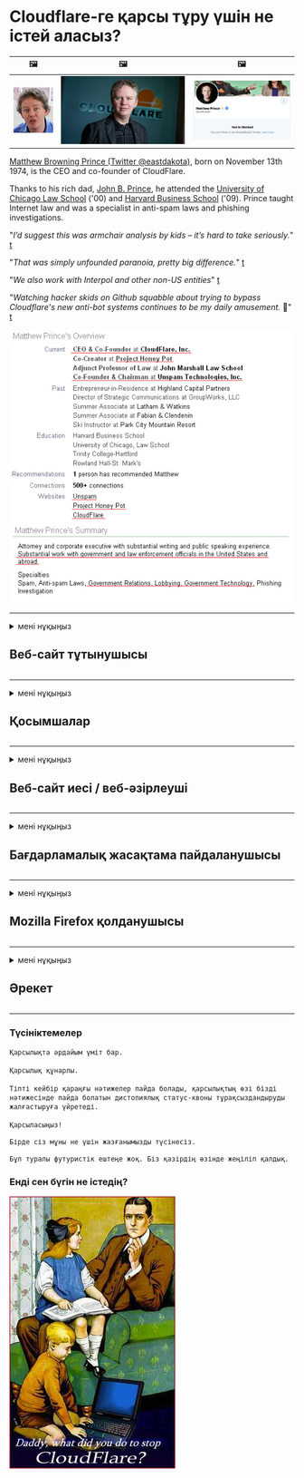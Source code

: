 # Cloudflare-ге қарсы тұру үшін не істей аласыз?

| 🖼 | 🖼 | 🖼 |
| --- | --- | --- |
| ![](../image/matthew_prince_teen.jpg) | ![](../image/matthew_prince.jpg) | ![](../image/blockedbymatthewprince.jpg) |


[Matthew Browning Prince (Twitter @eastdakota)](https://twitter.com/eastdakota), born on November 13th 1974, is the CEO and co-founder of CloudFlare.

Thanks to his rich dad, [John B. Prince](http://web.archive.org/web/20081002173414/http://www.mufranchisee.com/article/453/), he attended the [University of Chicago Law School](https://en.wikipedia.org/wiki/University_of_Chicago_Law_School) ('00) and [Harvard Business School](https://en.wikipedia.org/wiki/Harvard_Business_School) ('09). Prince taught Internet law and was a specialist in anti-spam laws and phishing investigations.


"*I’d suggest this was armchair analysis by kids – it’s hard to take seriously.*" [t](https://www.theguardian.com/technology/2015/nov/19/cloudflare-accused-by-anonymous-helping-isis)

"*That was simply unfounded paranoia, pretty big difference.*"  [t](https://twitter.com/xxdesmus/status/992757936123359233)

"*We also work with Interpol and other non-US entities*" [t](https://twitter.com/eastdakota/status/1203028504184360960)

"*Watching hacker skids on Github squabble about trying to bypass Cloudflare's new anti-bot systems continues to be my daily amusement.* 🍿" [t](https://twitter.com/eastdakota/status/1273277839102656515)


![](../image/whoismp.jpg)

---


<details>
<summary>мені нұқыңыз

## Веб-сайт тұтынушысы
</summary>


- Егер сізге ұнайтын веб-сайт Cloudflare қолданып жатса, оларға Cloudflare қолданбауын айтыңыз.
  - Facebook, Reddit, Twitter немесе Mastodon сияқты әлеуметтік медиада қыңқылдаудың ешқандай айырмашылығы жоқ. [Әрекеттер хэштегтерге қарағанда күштірек.](https://twitter.com/phyzonloop/status/1274132092490862594)
  - Өзіңізді пайдалы еткіңіз келсе, веб-сайт иесімен байланысуға тырысыңыз.

[Cloudflare деді](https://github.com/Eloston/ungoogled-chromium/issues/783):
```
Сізге белгілі бір қызметтер немесе сайттар үшін әкімшілермен байланысып, тәжірибеңізбен бөлісуге кеңес береміз.
```

[Егер сіз оны сұрамасаңыз, веб-сайт иесі бұл мәселені ешқашан білмейді.](../PEOPLE.md)

![](../image/liberapay.jpg)

[Сәтті мысал](https://counterpartytalk.org/t/turn-off-cloudflare-on-counterparty-co-plz/164/5).<br>
Сізде проблема бар ма? [Дауысыңызды қазір көтеріңіз.](https://github.com/maraoz/maraoz.github.io/issues/1) Төмендегі мысал.

```
Сіз жай корпоративтік цензура мен жаппай бақылауға көмектесесіз.
https://codeberg.org/crimeflare/cloudflare-tor/src/branch/master/README.md
```

```
Сіздің веб-сайтыңыз құпиялылықты бұзатын CloudFlare жеке қоршауында орналасқан.
https://codeberg.org/crimeflare/cloudflare-tor/
```

- Уақыт бөліп, веб-сайттың құпиялылық саясатын оқып шығыңыз.
  - егер веб-сайт Cloudflare артында тұрса немесе веб-сайт Cloudflare қосылған қызметтерді қолданса.

Ол «Cloudflare» не екенін түсіндіріп, деректеріңізді Cloudflare-мен бөлісуге рұқсат сұрауы керек. Мұны жасамау сенімнің бұзылуына әкеледі және қарастырылып отырған веб-сайтты болдырмау керек.

[Құпиялылық саясатының қолайлы мысалы осы жерде](https://archive.is/bDlTz) ("Subprocessors" > "Entity Name")

```
Мен сіздің құпиялылық саясатыңызды оқыдым және Cloudflare сөзін таба алмадым.
Егер сіз менің деректерімді Cloudflare-ге жібере берсеңіз, сізбен деректер алмасудан бас тартамын.
https://codeberg.org/crimeflare/cloudflare-tor/
```

Бұл Cloudflare сөзі жоқ құпиялылық саясатының мысалы.
[Liberland Jobs](https://archive.is/daKIr) [privacy policy](https://docsend.com/view/feiwyte):

![](../image/cfwontobey.jpg)

Cloudflare-дің жеке құпиялылық саясаты бар.
[Cloudflare доксингпен айналысатын адамдарды жақсы көреді.](https://www.reddit.com/r/GamerGhazi/comments/2s64fe/be_wary_reporting_to_cloudflare/)

Мұнда веб-сайтқа тіркелу үлгісі үшін жақсы мысал келтірілген.
AFAIK, нөлдік сайт. Сіз оларға сенесіз бе?

```
«XYZ-ге жазылуды» басу арқылы сіз біздің қызмет көрсету шарттарымен және құпиялылық туралы мәлімдемемен келісесіз.
Сіз сонымен бірге Cloudflare-мен деректеріңізді бөлісуге келісесіз және cloudflare құпиялылық туралы мәлімдемесімен келісесіз.
Егер Cloudflare сіздің ақпаратыңызды жіберіп алса немесе біздің серверлерге қосылуға мүмкіндік бермесе, бұл біздің кінәміз емес. [*]

[ Тіркелу ] [ мен келіспеймін ]
```
[*] [PEOPLE.md](../PEOPLE.md)


- Олардың қызметін пайдаланбауға тырысыңыз. Cloudflare сізді бақылап отырғанын ұмытпаңыз.
  - ["I'm in your TLS, sniffin' your passworz"](../image/iminurtls.jpg)

- Басқа веб-сайтты іздеңіз. Интернетте баламалар мен оппортунттар бар!

- Достарыңызды Tor-ды күнделікті қолдануға кеңес беріңіз.
  - Анонимдік ашық интернеттің стандарты болуы керек!
  - [Тор жобасы бұл жобаны ұнатпайтынын ескеріңіз.](../HISTORY.md)

</details>

------

<details>
<summary>мені нұқыңыз

## Қосымшалар
</summary>

- Егер сіздің браузеріңіз Firefox, Tor Browser немесе Ungoogled Chromium болса, төмендегі осы қондырмалардың бірін қолданыңыз.
  - Егер сіз басқа жаңа қондырма қосқыңыз келсе, алдымен осы туралы сұраңыз.


| Аты-жөні | Әзірлеуші | Қолдау | Блоктай алады | Хабарлай алады | Chrome |
| -------- | -------- | -------- | -------- | -------- | -------- |
| [Bloku Cloudflaron MITM-Atakon](../subfiles/about.bcma.md) | #Addon | [ ? ](README.md) | **Иә**     | **Иә**     |  **Иә** |
| [Ĉu ligoj estas vundeblaj al MITM-atako?](../subfiles/about.ismm.md) | #Addon | [ ? ](README.md) | Жоқ     | **Иә**     |  **Иә** |
| [Ĉu ĉi tiuj ligoj blokos Tor-uzanton?](../subfiles/about.isat.md) | #Addon | [ ? ](README.md) | Жоқ     | **Иә**     |  **Иә** |
| [Block Cloudflare MITM Attack](https://trac.torproject.org/projects/tor/attachment/ticket/24351/block_cloudflare_mitm_attack-1.0.14.1-an%2Bfx.xpi)<br>[**DELETED BY TOR PROJECT**](../HISTORY.md) | nullius | [ ? ](tool/block_cloudflare_mitm_fx), [Link](README.md) | **Иә**     | **Иә**     |  Жоқ |
| [TPRB](http://34ahehcli3epmhbu2wbl6kw6zdfl74iyc4vg3ja4xwhhst332z3knkyd.onion/) | Sw | [ ? ](http://34ahehcli3epmhbu2wbl6kw6zdfl74iyc4vg3ja4xwhhst332z3knkyd.onion/) | **Иә**     | **Иә**     |  Жоқ |
| [Detect Cloudflare](https://addons.mozilla.org/en-US/firefox/addon/detect-cloudflare/) | Frank Otto | [ ? ](https://github.com/traktofon/cf-detect) | Жоқ     | **Иә**     |  Жоқ |
| [True Sight](https://addons.mozilla.org/en-US/firefox/addon/detect-cloudflare-plus/) | claustromaniac | [ ? ](https://github.com/claustromaniac/detect-cloudflare-plus) | Жоқ     | **Иә**     |  Жоқ |
| [Which Cloudflare datacenter am I visiting?](https://addons.mozilla.org/en-US/firefox/addon/cf-pop/) | 依云 | [ ? ](https://github.com/lilydjwg/cf-pop) | Жоқ     | **Иә**     |  Жоқ |


- «Орталықсызданушылар» «CDNJS (Cloudflare)» -ге қосылуды тоқтата алады.
  - Бұл көптеген сұраныстардың желілерге жетуіне жол бермейді және сайттардың бұзылуына жол бермеу үшін жергілікті файлдарға қызмет етеді.
  - Әзірлеуші ​​жауап берді: "[very concerning indeed](https://github.com/Synzvato/decentraleyes/issues/236#issuecomment-352049501)", "[widespread usage severely centralizes the web](https://github.com/Synzvato/decentraleyes/issues/251#issuecomment-366752049)"

- [Сіз Cloudflare сертификатын Куәлік Орталығынан (CA) алып тастауға немесе оған сенімсіздікпен қарай аласыз.](https://www.ssl.com/how-to/remove-root-certificate-firefox/)

</details>

------

<details>
<summary>мені нұқыңыз

## Веб-сайт иесі / веб-әзірлеуші
</summary>


![](../image/word_cloudflarefree.jpg)

- Cloudflare шешімін, мерзімін қолданбаңыз.
  - Одан да жақсысын жасай аласыз, иә? [Cloudflare жазылымдарын, жоспарларын, домендерін немесе есептік жазбаларын жою әдісі.](https://support.cloudflare.com/hc/en-us/articles/200167776-Removing-subscriptions-plans-domains-or-accounts)

| 🖼 | 🖼 |
| --- | --- |
| ![](../image/htmlalertcloudflare.jpg) | ![](../image/htmlalertcloudflare2.jpg) |

- Басқа клиенттерді қалайсыз ба? Сіз не істеу керектігін білесіз. Нұсқау «жоғарыдан жоғары».
  - [Сәлеметсіз бе, сіз «Біз сіздің құпиялылығыңызға мән береміз» деп жаздыңыз, бірақ менде «403 тыйым салынған анонимді прокси-серверге рұқсат берілмеген» деген қате пайда болды.](https://it.slashdot.org/story/19/02/19/0033255/stop-saying-we-take-your-privacy-and-security-seriously) Неге Tor Or VPN-ді бұғаттап отырсыз? [Неліктен уақытша хаттарды бұғаттап отырсыз?](http://nomdjgwjvyvlvmkolbyp3rocn2ld7fnlidlt2jjyotn3qqsvzs2gmuyd.onion/mail/)

![](../image/anonexist.jpg)

- Cloudflare-ді пайдалану үзіліс мүмкіндігін арттырады. Егер сіздің серверіңіз жұмыс істемесе немесе Cloudflare жұмыс істемесе, келушілер сіздің сайтыңызға кіре алмайды.
  - [Сіз шынымен Cloudflare ешқашан төмендемейді деп ойладыңыз ба?](https://www.ibtimes.com/cloudflare-down-not-working-sites-producing-504-gateway-timeout-errors-2618008) [Another](https://twitter.com/Jedduff/status/1097875615997399040) [sample](https://twitter.com/search?f=tweets&vertical=default&q=Cloudflare%20is%20having%20problems). [Need more](../PEOPLE.md)?

![](../image/cloudflareinternalerror.jpg)

- Cloudflare-ді «API қызметіне», «бағдарламалық жасақтаманы жаңарту серверіне» немесе «RSS арнасына» прокси жасау үшін пайдалану сіздің тұтынушыңызға зиян тигізеді. Клиент сізге қоңырау шалып: «Мен енді сіздің API-ні қолдана алмаймын» деді, ал сіз не болып жатқанын білмейсіз. Cloudflare сіздің клиентіңізді үнсіз блоктауы мүмкін. Қалай ойлайсыз, бұл жақсы ма?
  - Көптеген RSS оқырмандары мен RSS оқырмандары онлайн қызметі бар. Егер сіз адамдарға жазылуға мүмкіндік бермесеңіз, неге RSS арнасын жариялап отырсыз?

![](../image/rssfeedovercf.jpg)

- Сізге HTTPS сертификаты керек пе? «Келіңіздер, шифрлайық» қолданыңыз немесе оны CA компаниясынан сатып алыңыз.

- Сізге DNS сервері керек пе? Өзіңіздің серверіңізді орната алмайсыз ба? Олар туралы: [Hurricane Electric Free DNS](https://dns.he.net/), [Dyn.com](https://dyn.com/dns/), [1984 Hosting](https://www.1984hosting.com/), [Afraid.Org (Егер сіз TOR қолдансаңыз, әкімші есептік жазбаңызды өшіреді)](https://freedns.afraid.org/)

- Хостинг қызметін іздеп жүрсіз бе? Тек тегін бе? Олар туралы: [Onion Service](http://vww6ybal4bd7szmgncyruucpgfkqahzddi37ktceo3ah7ngmcopnpyyd.onion/en/security/network-security/tor/onionservices-best-practices), [Free Web Hosting Area](https://freewha.com/), [Autistici/Inventati Web Site Hosting](https://www.autinv5q6en4gpf4.onion/services/website), [Github Pages](https://pages.github.com/), [Surge](https://surge.sh/)
  - [Cloudflare баламалары](../subfiles/cloudflare-alternatives.md)

- Сіз «cloudflare-ipfs.com» пайдаланасыз ба? [Cloudflare IPFS жаман екенін білесіз бе?](../PEOPLE.md)

- Серверіңізге OWASP және Fail2Ban сияқты веб-қосымшаның брандмауэрін орнатыңыз және оны дұрыс конфигурациялаңыз.
  - Торды бұғаттау - бұл шешім емес. Кішкентай жаман пайдаланушылар үшін бәрін жазаламаңыз.

- «Cloudflare Warp» пайдаланушыларына сіздің сайтыңызға кіруді қайта бағыттаңыз немесе бұғаттаңыз. Мүмкіндігінше себеп келтіріңіз.

> IP тізімі: "[Cloudflare-дің қазіргі IP ауқымдары](cloudflare_inc/)"

> A: Оларды бұғаттаңыз

```
server {
...
deny 173.245.48.0/20;
deny 103.21.244.0/22;
deny 103.22.200.0/22;
deny 103.31.4.0/22;
deny 141.101.64.0/18;
deny 108.162.192.0/18;
deny 190.93.240.0/20;
deny 188.114.96.0/20;
deny 197.234.240.0/22;
deny 198.41.128.0/17;
deny 162.158.0.0/15;
deny 104.16.0.0/12;
deny 172.64.0.0/13;
deny 131.0.72.0/22;
deny 2400:cb00::/32;
deny 2606:4700::/32;
deny 2803:f800::/32;
deny 2405:b500::/32;
deny 2405:8100::/32;
deny 2a06:98c0::/29;
deny 2c0f:f248::/32;
...
}
```

> B: Ескерту бетіне бағыттаңыз

```
http {
...
geo $iscf {
default 0;
173.245.48.0/20 1;
103.21.244.0/22 1;
103.22.200.0/22 1;
103.31.4.0/22 1;
141.101.64.0/18 1;
108.162.192.0/18 1;
190.93.240.0/20 1;
188.114.96.0/20 1;
197.234.240.0/22 1;
198.41.128.0/17 1;
162.158.0.0/15 1;
104.16.0.0/12 1;
172.64.0.0/13 1;
131.0.72.0/22 1;
2400:cb00::/32 1;
2606:4700::/32 1;
2803:f800::/32 1;
2405:b500::/32 1;
2405:8100::/32 1;
2a06:98c0::/29 1;
2c0f:f248::/32 1;
}
...
}

server {
...
if ($iscf) {rewrite ^ https://example.com/cfwsorry.php;}
...
}

<?php
header('HTTP/1.1 406 Not Acceptable');
echo <<<CLOUDFLARED
Thank you for visiting ourwebsite.com!<br />
We are sorry, but we can't serve you because your connection is being intercepted by Cloudflare.<br />
Please read https://codeberg.org/crimeflare/cloudflare-tor for more information.<br />
CLOUDFLARED;
die();
```

- Tor Onion Service немесе I2P insite орнатыңыз, егер сіз бостандыққа сенсеңіз және жасырын қолданушыларды қарсы алсаңыз.

- Clearnet / Tor қос веб-сайтының басқа операторларынан кеңес сұраңыз және жасырын достар табыңыз!

</details>

------

<details>
<summary>мені нұқыңыз

## Бағдарламалық жасақтама пайдаланушысы
</summary>


- Discord CloudFlare қолданады. Балама? Біз ұсынамыз [**Briar** (Android)](https://f-droid.org/en/packages/org.briarproject.briar.android/), [Ricochet (PC)](https://ricochet.im/), [Tox + Tor (Android/PC)](https://tox.chat/download.html)
  - Briar-ға Tor демоны кіреді, сондықтан Orbot-ты орнатудың қажеті жоқ.
  - Qwtch жасаушылары, Open Privacy, stop_cloudflare жобасын өздерінің git қызметінен ескертусіз жойды.

- Егер сіз Debian GNU / Linux немесе кез-келген туынды қолдансаңыз, жазылыңыз: [bug #831835](https://bugs.debian.org/cgi-bin/bugreport.cgi?bug=831835). Мүмкіндігінше, патчты тексеріп, оны қабылдауға болатындығы туралы дұрыс шешім қабылдауға көмектесіңіз.

- Әрдайым осы браузерлерге кеңес беріңіз.

| Аты-жөні | Әзірлеуші | Қолдау | Түсініктеме |
| -------- | -------- | -------- | -------- |
| [Ungoogled-Chromium](https://ungoogled-software.github.io/ungoogled-chromium-binaries/) | Eloston | [ ? ](https://github.com/Eloston/ungoogled-chromium) | PC (Win, Mac, Linux)  _!Tor_ |
| [Bromite](https://www.bromite.org/fdroid) | Bromite | [ ? ](https://github.com/bromite/bromite/issues) | Android  _!Tor_ |
| [Tor Browser](https://www.torproject.org/download/) | Tor Project | [ ? ](https://support.torproject.org/) | PC (Win, Mac, Linux)  _Tor_|
| [Tor Browser Android](https://www.torproject.org/download/) | Tor Project | [ ? ](https://support.torproject.org/) | Android  _Tor_|
| [Onion Browser](https://itunes.apple.com/us/app/onion-browser/id519296448?mt=8) | Mike Tigas | [ ? ](https://github.com/OnionBrowser/OnionBrowser/issues) | Apple iOS  _Tor_|
| [GNU/Icecat](https://www.gnu.org/software/gnuzilla/) | GNU | [ ? ](https://www.gnu.org/software/gnuzilla/) | PC (Linux) |
| [IceCatMobile](https://f-droid.org/en/packages/org.gnu.icecat/) | GNU | [ ? ](https://lists.gnu.org/mailman/listinfo/bug-gnuzilla) | Android |
| [Iridium Browser](https://iridiumbrowser.de/about/) | Iridium | [ ? ](https://github.com/iridium-browser/iridium-browser/) | PC (Win, Mac, Linux, OpenBSD) |


Басқа бағдарламалық жасақтаманың құпиялығы жетілмеген. Бұл Tor браузері «мінсіз» дегенді білдірмейді.
Интернетте және технологияда 100% қауіпсіз немесе 100% жеке жоқ.

- Торды қолданғыңыз келмей ме? Tor демоны бар кез-келген шолғышты пайдалануға болады.
  - [Тор жобасына бұл ұнамайтынын ескеріңіз.](https://support.torproject.org/tbb/tbb-9/) Егер мүмкіндігіңіз болса, Tor шолғышын пайдаланыңыз.
- [Tor-мен бірге хромды қалай қолдануға болады](../subfiles/chromium_tor.md)


Енді басқа бағдарламалық жасақтаманың құпиялылығы туралы сөйлесейік.

- [Егер сізге Firefox пайдалану қажет болса, «Firefox ESR» таңдаңыз.](https://www.mozilla.org/en-US/firefox/organizations/)
  - [Firefox - тыңшылық бағдарламалар](https://spyware.neocities.org/articles/firefox.html)
  - [Firefox сөз сөйлеуден бас тартады, сөйлеуге тыйым салады](https://web.archive.org/web/20200423010026/https://reclaimthenet.org/firefox-rejects-free-speech-bans-free-speech-commenting-plugin-dissenter-from-its-extensions-gallery/)
  - ["100+ теріс пікір. Қазіргі кезде бағдарламалық жасақтама компаниясынан ... бағдарламалық жасақтаманы ұстануды сұрайтын сияқты."](https://old.reddit.com/r/firefox/comments/gutdiw/weve_got_work_to_do_the_mozilla_blog/fslbbb6/)
  - [Ух, неге Firefox менің URL жолағымда демеушілік сілтемелерді көрсетіп жатыр?](https://www.reddit.com/r/firefox/comments/jybx2w/uh_why_is_firefox_showing_me_sponsored_links_in/)
  - [Mozilla - Ібіліс](https://digdeeper.neocities.org/ghost/mozilla.html)

- [Есіңізде болсын, Mozilla Cloudflare қызметін пайдаланады.](https://www.robtex.com/dns-lookup/www.mozilla.org) [Олар өз өнімдерінде Cloudflare's DNS қызметін пайдаланады.](https://www.theregister.co.uk/2018/03/21/mozilla_testing_dns_encryption/)

- [Mozilla бұл билеттен ресми түрде бас тартты.](https://bugzilla.mozilla.org/show_bug.cgi?id=1426618)

- [Firefox Focus - бұл әзіл.](https://github.com/mozilla-mobile/focus-android/issues/1743) [Олар телеметрияны өшіруге уәде берді, бірақ олар оны өзгертті.](https://github.com/mozilla-mobile/focus-android/issues/4210)

- [PaleMoon / Basilisk әзірлеушісі Cloudflare-ді жақсы көреді.](https://github.com/mozilla-mobile/focus-android/issues/1743#issuecomment-345993097)
  - [Pale Moon мұрағат сервері 18 ай ішінде зиянды бағдарламаны бұзып, таратты](https://www.reddit.com/r/privacytoolsIO/comments/cc808y/pale_moons_archive_server_hacked_and_spread/)
  - Ол сонымен қатар Tor қолданушыларын жек көреді - "[Бұл Торға қарсы болсын. Менің ойымша, сайттардың көпшілігі Tor-ға деген өте қатал факторды ескере отырып, оған дұшпандық етуі керек.](https://github.com/yacy/yacy_search_server/issues/314#issuecomment-565932097)"

- [Waterfox-та «үйдегі телефон» проблемасы бар](https://spyware.neocities.org/articles/waterfox.html)

- [Google Chrome - тыңшылық бағдарлама.](https://www.gnu.org/proprietary/malware-google.en.html)
  - [Google сіздің әрекеттеріңізге профиль жасайды.](https://spyware.neocities.org/articles/chrome.html)

- [SRWare Iron үйге тым көп телефон қосады.](https://spyware.neocities.org/articles/iron.html) Ол сондай-ақ Google домендеріне қосылады.

- [Brave Browser ақ тізіміне Facebook / Twitter трекерлері кіреді.](https://www.bleepingcomputer.com/news/security/facebook-twitter-trackers-whitelisted-by-brave-browser/)
  - [Міне, басқа мәселелер.](https://spyware.neocities.org/articles/brave.html)
  - [binance серіктестігінің идентификаторы](https://twitter.com/cryptonator1337/status/1269594587716374528)

- [Microsoft Edge Facebook-ке флэш кодты пайдаланушылардың артында басқаруға мүмкіндік береді.](https://www.zdnet.com/article/microsoft-edge-lets-facebook-run-flash-code-behind-users-backs/)

- [Vivaldi сіздің жеке өміріңізді құрметтемейді.](https://spyware.neocities.org/articles/vivaldi.html)

- [Opera тыңшылық бағдарламасының деңгейі: Өте жоғары](https://spyware.neocities.org/articles/opera.html)

- Apple iOS: [Сіз iOS-ты мүлдем қолданбауыңыз керек, негізінен бұл зиянды бағдарлама.](https://www.gnu.org/proprietary/malware-apple.html)

Сондықтан біз жоғарыдағы кестені ғана ұсынамыз. Басқа ештеңе.

</details>

------

<details>
<summary>мені нұқыңыз

## Mozilla Firefox қолданушысы
</summary>


- «Firefox Nightly» түзету деңгейіндегі ақпаратты Mozilla серверлеріне бас тарту әдіссіз жібереді.
  - [Mozilla серверлері Cloudflare-ден демалуда](https://www.digwebinterface.com/?hostnames=www.mozilla.org%0D%0Amozilla.cloudflare-dns.com&type=&ns=resolver&useresolver=8.8.4.4&nameservers=)

- Firefox-қа Mozilla серверлеріне қосылуға тыйым салуға болады.
  - [Mozilla саясат шаблондары бойынша нұсқаулық](https://github.com/mozilla/policy-templates/blob/master/README.md)
  - Есіңізде болсын, бұл трюк кейінгі нұсқада жұмыс істемей қалуы мүмкін, өйткені Mozilla өздерін ақ тізімге қосқанды ұнатады.
  - Оларды толығымен бұғаттау үшін брандмауэр мен DNS сүзгісін пайдаланыңыз.

"`/distribution/policies.json`"

>     "WebsiteFilter": {
> 		"Block": [
> 		"*://*.mozilla.com/*",
> 		"*://*.mozilla.net/*",
> 		"*://*.mozilla.org/*",
> 		"*://webcompat.com/*",
> 		"*://*.firefox.com/*",
> 		"*://*.thunderbird.net/*",
> 		"*://*.cloudflare.com/*"
> 		]
>     },


- ~~Mozilla трекеріндегі қателік туралы хабарлаңыз, оларға Cloudflare қолданбаңыз.~~ Bugzilla туралы қате туралы есеп болды. Көптеген адамдар өздерінің алаңдаушылықтарын жариялады, дегенмен қатені 2018 жылы әкімші жасырды.

- DoH функциясын Firefox-та өшіруге болады.
  - [Firefox стандартты DNS провайдерін өзгертіңіз](../subfiles/change-firefox-dns.md)

![](../image/firefoxdns.jpg)

- [Егер сіз ISP емес DNS пайдаланғыңыз келсе, OpenNIC Tier2 DNS қызметін немесе Cloudflare емес кез келген DNS қызметтерін пайдаланыңыз.](https://wiki.opennic.org/start)
![](../image/opennic.jpg)
  - Cloudflare-ді DNS көмегімен блоктаңыз. [Crimeflare DNS](https://dns.crimeflare.eu.org/)

- Торды DNS шешуші ретінде пайдалануға болады. [Егер сіз Tor маманы болмасаңыз, мына жерден сұрақ қойыңыз.](https://tor.stackexchange.com/)

> **Қалай?**
> 1. Tor бағдарламасын жүктеп, компьютеріңізге орнатыңыз.
> 2. Бұл жолды «torrc» файлына қосыңыз.
> DNSPort 127.0.0.1:53
> 3. Торды қайта іске қосыңыз.
> 4. Компьютердің DNS серверін «127.0.0.1» етіп орнатыңыз.

</details>

------

<details>
<summary>мені нұқыңыз

## Әрекет
</summary>


- Cloudflare қаупі туралы айналаңыздағы адамдарға айтыңыз.

- [Бұл репозиторийді жақсартуға көмектесіңіз.](https://codeberg.org/crimeflare/cloudflare-tor).
  - Тізімдер де, оған қарсы дәлелдер де, бөлшектер де.

- [Cloudflare-де (және осыған ұқсас компанияларда) ақаулар орын алған жағдайда құжат жасаңыз және көпшілікке жариялаңыз, мұны жасаған кезде осы репозитарийді міндетті түрде атап өтіңіз](https://codeberg.org/crimeflare/cloudflare-tor) :)

- Әдетте Tor-ды қолданатын адамдардың санын көбейтіңіз, сонда олар ғаламторды әлемнің әр түкпірінен көре алады.

- Әлемді Cloudflare-ден босатуға арналған әлеуметтік медиада және ет кеңістігінде топтарды бастаңыз.

- Қажет болған жағдайда, осы репозитарийдегі осы топтарға сілтеме жасаңыз - бұл топ ретінде бірлесіп жұмыс істеуді үйлестіру орны болуы мүмкін.

- [Cloudflare-ге корпоративті емес альтернативті балама ұсына алатын ынтымақтастықты бастаңыз.](../subfiles/cloudflare-alternatives.md)

- Кем дегенде, Cloudflare-тен бірнеше қабатты қорғанысты қамтамасыз етуге көмектесетін кез-келген балама туралы хабарлаңыз.

- Егер сіз Cloudflare тұтынушысы болсаңыз, құпиялылық параметрлерін орнатыңыз және олардың бұзылғанын күтіңіз.
  - [Одан кейін оларды спамға / құпиялылықты бұзғаны үшін айыптауға тартыңыз](https://twitter.com/thexpaw/status/1108424723233419264)

- Егер сіз Америка Құрама Штаттарында болсаңыз және бұл веб-сайт банк немесе есепші болса, онда Грамм-Лич-Блайли Заңы немесе Мүмкіндігі шектеулі американдықтар туралы заңға сәйкес қысым көрсетуге тырысыңыз және бізге қанша қашықтыққа жеткеніңізді айтып беріңіз. .

- Егер веб-сайт мемлекеттік сайт болса, АҚШ Конституциясының 1-ші түзетуіне сәйкес заңдық қысым көрсетуге тырысыңыз.

- Егер сіз ЕО азаматы болсаңыз, деректерді қорғаудың жалпы ережелеріне сәйкес жеке ақпаратыңызды жіберу үшін веб-сайтқа хабарласыңыз. Егер олар сізге ақпарат беруден бас тартса, бұл заң бұзушылық.

- Веб-сайтында қызмет ұсынамын деген компаниялар үшін тұтынушылар құқығын қорғау ұйымдары мен BBB-ге «жалған жарнама» ретінде хабарлауға тырысыңыз. Cloudflare веб-сайттарына Cloudflare серверлері қызмет көрсетеді.

- [МӘС АҚШ контекстінде Cloudflare кеңейе бастайды, олар монополияларға қарсы заң шығарылуы мүмкін.](https://www.itu.int/en/ITU-T/Workshops-and-Seminars/20181218/Documents/Geoff_Huston_Presentation.pdf)

- GNU GPL 4-нұсқасында барлық серверлердің ішінде GPLv4 және одан кейінгі бағдарламалар үшін, ең болмағанда бастапқы кодқа Tor қолданушыларын кемсітпейтін орта арқылы қол жетімділікті талап ететін бастапқы кодты сақтауға қарсы ереже болуы мүмкін.

</details>

------

### Түсініктемелер

```
Қарсылықта әрдайым үміт бар.

Қарсылық құнарлы.

Тіпті кейбір қараңғы нәтижелер пайда болады, қарсылықтың өзі бізді нәтижесінде пайда болатын дистопиялық статус-квоны тұрақсыздандыруды жалғастыруға үйретеді.

Қарсыласыңыз!
```

```
Бірде сіз мұны не үшін жазғанымызды түсінесіз.
```

```
Бұл туралы футуристік ештеңе жоқ. Біз қазірдің өзінде жеңіліп қалдық.
```

### Енді сен бүгін не істедің?


![](../image/stopcf.jpg)
